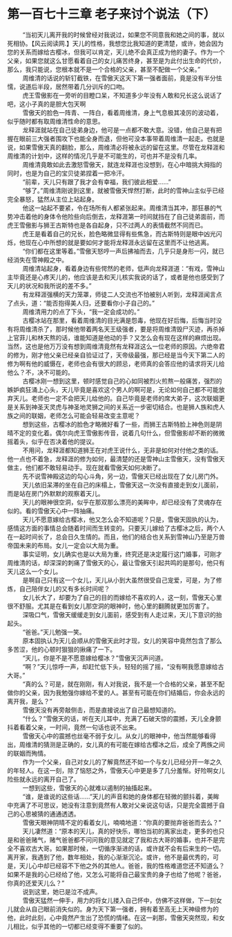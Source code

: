 <h1>第一百七十三章 老子来讨个说法（下）</h1>
<div id="content">&nbsp&nbsp&nbsp&nbsp&nbsp&nbsp&nbsp&nbsp
 “当初天儿离开我的时候曾经对我说过，如果您不同意我和她之间的事，就以死相协。【风云阅读网.】天儿的性格，我想您比我知道的更清楚，或许，她会因为您的关系而嫁给古樱冰，但我可以肯定，天儿绝不会真正成为他的妻子。作为一个父亲，如果您就这么甘愿看着自己的女儿痛苦终身，甚至是为此付出生命的代价，那么，我只能说，您根本就不是一个合格的父亲，甚至不配做一个父亲。”
 <br/>&nbsp&nbsp&nbsp&nbsp&nbsp&nbsp&nbsp&nbsp
 周维清的话说的斩钉截铁，在雪傲天这天下第一强者面前，竟是没有半分怯懦，说道后半段，居然带着几分训斥的口吻。
 <br/>&nbsp&nbsp&nbsp&nbsp&nbsp&nbsp&nbsp&nbsp
 虎王雪傲影在一旁听的目瞪口呆，不知道多少年没有人敢和兄长这么说话了吧，这小子真的是胆大包天啊
 <br/>&nbsp&nbsp&nbsp&nbsp&nbsp&nbsp&nbsp&nbsp
 雪傲天的脸色一阵青、一阵白，看着周维清，身上气息极其凌厉的波动着，似乎随时都有取周维清性命的意思。
 <br/>&nbsp&nbsp&nbsp&nbsp&nbsp&nbsp&nbsp&nbsp
 龙释涯就站在自己徒弟身边，他可是一点都不敢大意。没错，他自己是有把握在眼前三大强者围攻下也能全身而退，但他可没本事带着周维清一起走。也就是说，如果雪傲天真的翻脸，那么，周维清必将被永远的留在这里。尽管在龙释涯和周维清的计划中，这样的情况几乎是不可能生的，可也并不是没有几率。
 <br/>&nbsp&nbsp&nbsp&nbsp&nbsp&nbsp&nbsp&nbsp
 周维清竟敢如此去激怒雪傲天，就连龙释涯也没想到，在心中暗挑大拇指的同时，也是为自己的宝贝徒弟捏着一把冷汗。
 <br/>&nbsp&nbsp&nbsp&nbsp&nbsp&nbsp&nbsp&nbsp
 “前辈，天儿只有跟了我才会有幸福，我们彼此相爱……”
 <br/>&nbsp&nbsp&nbsp&nbsp&nbsp&nbsp&nbsp&nbsp
 “够了。”周维清刚说到这里，就被雪傲天悍然打断，此时的雪神山主似乎已经完全暴怒，猛然从主位上站起身。
 <br/>&nbsp&nbsp&nbsp&nbsp&nbsp&nbsp&nbsp&nbsp
 他这一站起不要紧，令在场所有人都紧张起来。周维清当其冲，那狂暴的气势冲击着他的身体令他险些向后倒去，龙释涯第一时间就挡在了自己徒弟面前，而虎王雪傲影与狮王古斯特也是各自起身，只不过两人的表情截然不同而已。
 <br/>&nbsp&nbsp&nbsp&nbsp&nbsp&nbsp&nbsp&nbsp
 虎王是看着自己的兄长，脸色略微显得有些焦急，而古斯特则是眼中凶光闪烁，他现在心中所想的就是要如何才能将龙释涯永远留在这里而不让他逃离。
 <br/>&nbsp&nbsp&nbsp&nbsp&nbsp&nbsp&nbsp&nbsp
 “你们都在这里等着。”雪傲天怒哼一声后拂袖而去，几乎只是身形一闪，就已经消失在雪神殿之中。
 <br/>&nbsp&nbsp&nbsp&nbsp&nbsp&nbsp&nbsp&nbsp
 周维清站起身，看着身边有些愕然的老师，低声向龙释涯道：“有戏，雪神山主毕竟还是心疼天儿的，他应该是去和天儿核实我说的话了，或者是他也感受到了天儿的状况和我所说的差不多。”
 <br/>&nbsp&nbsp&nbsp&nbsp&nbsp&nbsp&nbsp&nbsp
 有龙释涯强横的天力笼罩，师徒二人交流也不怕被别人听到，龙释涯闻言点了点头，道：“能否抱得美人归，还要看你小子自己的。”
 <br/>&nbsp&nbsp&nbsp&nbsp&nbsp&nbsp&nbsp&nbsp
 周维清用力的点了下头，“我一定会成功的。”
 <br/>&nbsp&nbsp&nbsp&nbsp&nbsp&nbsp&nbsp&nbsp
 古樱冰站在那里，看着周维清的目光满是怨毒，他现在好后悔，后悔当时没有将周维清杀了，那时候他带着两名天王级强者，要是将周维清毁尸灭迹，再杀掉上官菲儿和林天熬的话，谁能知道是他动的手？又怎么会有现在这样的麻烦出现。当然，这也是他万万没有想到周维清竟然有龙释涯这么一位老师的原因。六绝帝君的修为，刚才他父亲已经亲自验证过了，天帝级最强，那已经是当今天下第二人的修为啊有他的威慑在，老师也会有很大的顾忌，老师真的会答应他的请求将天儿给他么？不，决不可能的。
 <br/>&nbsp&nbsp&nbsp&nbsp&nbsp&nbsp&nbsp&nbsp
 古樱冰刚一想到这里，顿时感觉自己的心如同被烈火煎熬一般痛苦，强烈的嫉妒疯狂涌上心头，天儿毕竟是喜欢这个男人的啊可是，无论如何自己都不可能放弃天儿。老师也一定不会把天儿给他的。自己毕竟是老师的席大弟子，这次联姻更是关系到神圣天灵虎与神圣地灵狮之间的关系近一步密切结合。也是狮人族和虎人族之间的联姻，老师怎么可能会轻易改变主意呢？
 <br/>&nbsp&nbsp&nbsp&nbsp&nbsp&nbsp&nbsp&nbsp
 想到这些，古樱冰的脸色才略微好看了一些，而狮王古斯特脸上神色则是阴晴不定的变化着。偶尔向虎王雪傲影传音，说着几句什么，但雪傲影却不断的微微摇着头，似乎在否决着他的提议。
 <br/>&nbsp&nbsp&nbsp&nbsp&nbsp&nbsp&nbsp&nbsp
 不用问，龙释涯都知道狮王在对虎王说什么，无非是如何对付他之类的话。他一点也不着急，龙释涯的修为如何，最清楚的还是雪神山主雪傲天，没有雪傲天做主，他们都不敢轻易动手。现在就看雪傲天如何决断了。
 <br/>&nbsp&nbsp&nbsp&nbsp&nbsp&nbsp&nbsp&nbsp
 先不说雪神殿这边的勾心斗角，另一边，雪傲天已经出现在了女儿房门外。
 <br/>&nbsp&nbsp&nbsp&nbsp&nbsp&nbsp&nbsp&nbsp
 天儿依旧呆滞的坐在自己的床榻上，雪傲天这一次没有直接走到女儿面前，而是站在房门外默默的观察着天儿。
 <br/>&nbsp&nbsp&nbsp&nbsp&nbsp&nbsp&nbsp&nbsp
 天儿的眼神很空洞，似乎在那双那么漂亮的美眸中，却已经没有了灵魂存在似的。看的雪傲天心中一阵抽痛。
 <br/>&nbsp&nbsp&nbsp&nbsp&nbsp&nbsp&nbsp&nbsp
 天儿不愿意嫁给古樱冰，他又怎么会不知道呢？只是，雪傲天固执的认为，感情这方面的事情总会随着时间而生转变的。只要天儿嫁给了古樱冰之后，两个人在一起时间长了，总会日久生情的。而且，他们的结合也关系到雪神山乃至是万兽帝国未来的布局。女儿一定会以大局为重。
 <br/>&nbsp&nbsp&nbsp&nbsp&nbsp&nbsp&nbsp&nbsp
 事实证明，女儿确实也是以大局为重，终究还是决定履行这门婚事，可刚才周维清的话，却深深的刺痛了雪傲天的心，最让雪傲天引起共鸣的是那句，他只有天儿这么一个女儿。
 <br/>&nbsp&nbsp&nbsp&nbsp&nbsp&nbsp&nbsp&nbsp
 是啊自己只有这一个女儿，天儿从小到大虽然很受自己宠爱，可是，为了修炼，自己陪伴女儿的又有多长时间呢？
 <br/>&nbsp&nbsp&nbsp&nbsp&nbsp&nbsp&nbsp&nbsp
 女儿长大了，却要为了自己的目的而嫁给不喜欢的人，这一刻，雪傲天心里很不舒服。尤其是在看到女儿那空洞的眼神时，他心里的翻腾就更加厉害了。
 <br/>&nbsp&nbsp&nbsp&nbsp&nbsp&nbsp&nbsp&nbsp
 深吸口气，雪傲天缓缓走到女儿面前，感受到有人走过来，天儿下意识的抬起头。
 <br/>&nbsp&nbsp&nbsp&nbsp&nbsp&nbsp&nbsp&nbsp
 “爸爸。”天儿勉强一笑。
 <br/>&nbsp&nbsp&nbsp&nbsp&nbsp&nbsp&nbsp&nbsp
 原本固执认为天儿会顺从的雪傲天此时才现，女儿的笑容中竟然包含了那么多苦涩，他的心顿时狠狠的揪痛了一下。
 <br/>&nbsp&nbsp&nbsp&nbsp&nbsp&nbsp&nbsp&nbsp
 “天儿，你是不是不愿意嫁给樱冰？”雪傲天沉声问道。
 <br/>&nbsp&nbsp&nbsp&nbsp&nbsp&nbsp&nbsp&nbsp
 “啊？”天儿惊呼一声，却赶忙低下头，轻轻的摇了摇，“没有啊我愿意嫁给古大哥。”
 <br/>&nbsp&nbsp&nbsp&nbsp&nbsp&nbsp&nbsp&nbsp
 “真的么？可是，就在刚刚，有人对我说，我不是一个合格的父亲，甚至不配做你的父亲，因为我勉强你嫁给不爱的人。甚至有可能在你们结婚后，你会永远的离开我，是么？”
 <br/>&nbsp&nbsp&nbsp&nbsp&nbsp&nbsp&nbsp&nbsp
 雪傲天没有再旁敲侧击，而是直接说出了自己最想知道的。
 <br/>&nbsp&nbsp&nbsp&nbsp&nbsp&nbsp&nbsp&nbsp
 “什么？”雪傲天的话，听在天儿耳中，充满了石破天惊的震撼，天儿全身颤抖着看着父亲，一时间，竟然一句话也说不出来。
 <br/>&nbsp&nbsp&nbsp&nbsp&nbsp&nbsp&nbsp&nbsp
 雪傲天心中的震撼也丝毫不弱于女儿。从女儿的眼神中，他当然能够看得出，周维清的猜测是正确的，女儿真的有可能在嫁给古樱冰之后，成全了两族之间的联姻而殉情。
 <br/>&nbsp&nbsp&nbsp&nbsp&nbsp&nbsp&nbsp&nbsp
 作为一个父亲，自己对女儿的了解竟然还不如一个与女儿已经分开一年之久的年轻人。在这一刻，除了恼怒之外，雪傲天心中更是多了几分羞惭。好险啊女儿险些就永远的离开自己了。
 <br/>&nbsp&nbsp&nbsp&nbsp&nbsp&nbsp&nbsp&nbsp
 一想到这些，雪傲天的心就难以遏制的抽搐起来。
 <br/>&nbsp&nbsp&nbsp&nbsp&nbsp&nbsp&nbsp&nbsp
 “谁，是谁说的这些话……”天儿的声音和她的身体都在轻微的颤抖着，美眸中充满了不可思议，她没有注意到竟然有人敢对父亲说这句话，只是完全震撼于自己的心思被猜的通通透透。
 <br/>&nbsp&nbsp&nbsp&nbsp&nbsp&nbsp&nbsp&nbsp
 雪傲天眼神阴晴不定的看着女儿，喃喃地道：“你真的要抛弃爸爸而去么？”
 <br/>&nbsp&nbsp&nbsp&nbsp&nbsp&nbsp&nbsp&nbsp
 天儿凄然道：“原本的天儿，真的好快乐，哪怕当初的离家出走，更多的也只是和爸爸赌气，赌气爸爸都不问问我的意见就定了我和古大哥的婚事，也并不是完全不喜欢古大哥。如果那时候，一切循序渐进的话，或许就不会有后来生的一切。离开家，我遇到了他，数年相处，我的心渐渐沉沦。或许，他不是最优秀的，可是，天儿心中却已经容不下他之外的其他人。爸爸，我的性格难道您还不知道么？如果不是我的心已经给了他，又怎么可能将自己最宝贵的身子也给了他呢？爸爸，你真的还爱天儿么？”
 <br/>&nbsp&nbsp&nbsp&nbsp&nbsp&nbsp&nbsp&nbsp
 说到这里，她已是泣不成声。
 <br/>&nbsp&nbsp&nbsp&nbsp&nbsp&nbsp&nbsp&nbsp
 雪傲天猛然一伸手，用力的将女儿搂入自己怀中，仿佛不这样做，下一刻女儿就会从自己眼前消失似的。身为天下第一强者，拥有着至高无上天神级修为的他，此时此刻，心中竟然产生出了恐慌的情绪。在这一刹那，雪傲天突然现，和女儿相比，似乎其他的一切都已经变得不重要了似的。
 <br/>&nbsp&nbsp&nbsp&nbsp&nbsp&nbsp&nbsp&nbsp
 <br/>&nbsp&nbsp&nbsp&nbsp&nbsp&nbsp&nbsp&nbsp
</div>
